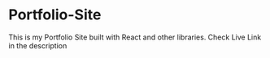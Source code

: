 # Portfolio-Site
This is my Portfolio Site built with React and other libraries. Check Live Link in the description
